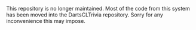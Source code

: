 
This repository is no longer maintained. Most of the code from this
system has been moved into the DartsCLTrivia repository. Sorry for any
inconvenience this may impose.
